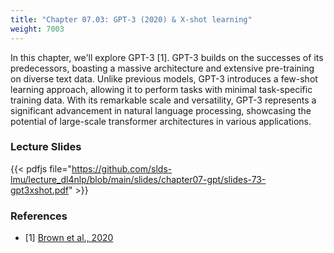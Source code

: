 ```yaml
---
title: "Chapter 07.03: GPT-3 (2020) & X-shot learning"
weight: 7003
---
```

In this chapter, we'll explore GPT-3 [1]. GPT-3 builds on the successes of its predecessors, boasting a massive architecture and extensive pre-training on diverse text data. Unlike previous models, GPT-3 introduces a few-shot learning approach, allowing it to perform tasks with minimal task-specific training data. With its remarkable scale and versatility, GPT-3 represents a significant advancement in natural language processing, showcasing the potential of large-scale transformer architectures in various applications. 

<!--more-->
### Lecture Slides

{{< pdfjs file="https://github.com/slds-lmu/lecture_dl4nlp/blob/main/slides/chapter07-gpt/slides-73-gpt3xshot.pdf" >}}

### References 

- [1] [Brown et al., 2020](https://arxiv.org/abs/2005.14165)
